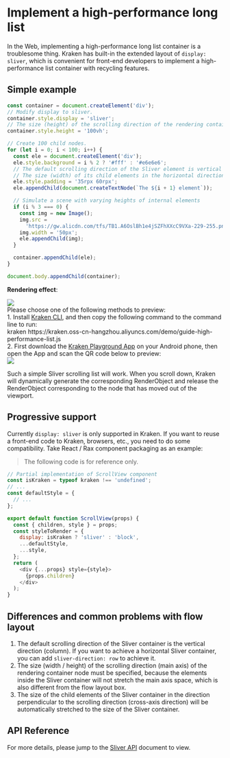 # Implement a high-performance long list

In the Web, implementing a high-performance long list container is a troublesome thing. Kraken has built-in the extended layout of `display: sliver`, which is convenient for front-end developers to implement a high-performance list container with recycling features.

## Simple example

```js
const container = document.createElement('div');
// Modify display to sliver.
container.style.display = 'sliver';
// The size (height) of the scrolling direction of the rendering container node must be specified.
container.style.height = '100vh';

// Create 100 child nodes.
for (let i = 0; i < 100; i++) {
  const ele = document.createElement('div');
  ele.style.background = i % 2 ? '#fff' : '#e6e6e6';
  // The default scrolling direction of the Sliver element is vertical
  // The size (width) of its child elements in the horizontal direction will be automatically filled.
  ele.style.padding = '35rpx 60rpx';
  ele.appendChild(document.createTextNode(`The ${i + 1} element`));

  // Simulate a scene with varying heights of internal elements
  if (i % 3 === 0) {
    const img = new Image();
    img.src =
      'https://gw.alicdn.com/tfs/TB1.A6OslBh1e4jSZFhXXcC9VXa-229-255.png';
    img.width = '50px';
    ele.appendChild(img);
  }

  container.appendChild(ele);
}

document.body.appendChild(container);
```

**Rendering effect**:

<div className="code-preview">
  <img className="preview-image" src="https://img.alicdn.com/imgextra/i2/O1CN01Wb4AvS1vvg8hF82c5_!!6000000006235-2-tps-720-1324.png" />

  <div className="preview-tips">
    <div className="preview-title">
      Please choose one of the following methods to preview:
    </div>
    <div className="preview-row">
      <div>
        1. Install <a href="/en-US/guide#快 Experience-kraken">Kraken CLI</a>, and then copy the following command to the command line to run:
      </div>
      <div className="preview-code">
        kraken https://kraken.oss-cn-hangzhou.aliyuncs.com/demo/guide-high-performance-list.js
      </div>
    </div>
    <div className="preview-row">
      <div>
        2. First download the <a href="/en-US/guide#kraken-playground" >Kraken Playground App</a> on your Android phone, then open the App and scan the QR code below to preview:
      </div>
      <img className="preview-qrcode" src="https://img.alicdn.com/imgextra/i1/O1CN01eX1cyI1vCnKNgkfO4_!!6000000006137-2-tps-260-260.png" />
    </div>
  </div>
</div>

Such a simple Sliver scrolling list will work. When you scroll down, Kraken will dynamically generate the corresponding RenderObject and release the RenderObject corresponding to the node that has moved out of the viewport.

## Progressive support

Currently `display: sliver` is only supported in Kraken. If you want to reuse a front-end code to Kraken, browsers, etc., you need to do some compatibility. Take React / Rax component packaging as an example:

> The following code is for reference only.

```js
// Partial implementation of ScrollView component
const isKraken = typeof kraken !== 'undefined';
// ...
const defaultStyle = {
  // ...
};

export default function ScrollView(props) {
  const { children, style } = props;
  const styleToRender = {
    display: isKraken ? 'sliver' : 'block',
    ...defaultStyle,
    ...style,
  };
  return (
    <div {...props} style={style}>
      {props.children}
    </div>
  );
}
```

## Differences and common problems with flow layout

1. The default scrolling direction of the Sliver container is the vertical direction (column). If you want to achieve a horizontal Sliver container, you can add `sliver-direction: row` to achieve it.
2. The size (width / height) of the scrolling direction (main axis) of the rendering container node must be specified, because the elements inside the Sliver container will not stretch the main axis space, which is also different from the flow layout box.
3. The size of the child elements of the Sliver container in the direction perpendicular to the scrolling direction (cross-axis direction) will be automatically stretched to the size of the Sliver container.

## API Reference

For more details, please jump to the [Sliver API](/en-US/api/enhancement/sliver) document to view.
